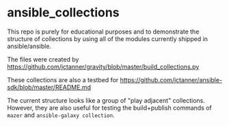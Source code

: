 # ansible_collections

This repo is purely for educational purposes and to demonstrate the structure of collections by using all of the modules currently shipped in ansible/ansible.

The files were created by https://github.com/jctanner/gravity/blob/master/build_collections.py

These collections are also a testbed for https://github.com/jctanner/ansible-sdk/blob/master/README.md

The current structure looks like a group of "play adjacent" collections. However, they are also useful for testing the build+publish commands of `mazer` and `ansible-galaxy collection`.
